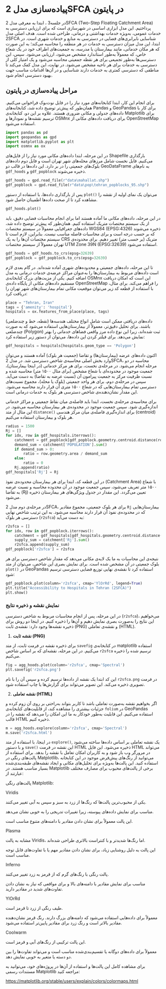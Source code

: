 
# پیاده‌سازی مدل 2SFCA در پایتون

در جلسه3 ، ابتدا به معرفی مدل 2SFCA (Two-Step Floating Catchment Area) پرداختیم. این مدل ابزاری اساسی در شهرسازی است که برای ارزیابی دسترسی به خدمات عمومی، به‌ویژه خدمات بهداشتی و درمانی، طراحی شده است. هدف اصلی مدل 2SFCA شناسایی نابرابری‌های فضایی در دسترسی به منابع و خدمات شهری است. در ابتدا، این مدل میزان دسترسی به خدمات در هر منطقه را محاسبه می‌کند؛ به این صورت که هر مکان خدماتی، مانند بیمارستان یا مدرسه، به جمعیت‌های اطراف خود در یک شعاع خاص، که معمولاً به‌طور استاندارد مشخص می‌شود، ارزیابی می‌شود. سپس، این دسترسی‌ها به‌طور تجمیعی برای هر نقطه جمعیتی محاسبه می‌شود و یک امتیاز کلی از دسترسی به خدمات برای هر ناحیه مشخص می‌شود. در نهایت، این مدل کمک می‌کند تا مناطقی که دسترسی کمتری به خدمات دارند شناسایی و در آن‌ها اقدامات مناسب جهت بهبود دسترسی انجام شود.

## مراحل پیاده‌سازی در پایتون

برای انجام این کار، ابتدا کتابخانه‌های مورد نیاز را در فایل نوت‌بوک فراخوانی می‌کنیم. همان‌طور که پیش‌تر توضیح داده شد، کتابخانه‌های Pandas و GeoPandas برای کار با داده‌های جدولی و مکانی ضروری هستند. علاوه بر این دو، کتابخانه‌ی Matplotlib برای ترسیم نقشه‌ها و نمودارها و OSMnx برای دریافت داده‌های مکانی از OpenStreetMap استفاده می‌شود.

```python
import pandas as pd
import geopandas as gpd
import matplotlib.pyplot as plt
import osmnx as ox
````

در این مرحله، ابتدا داده‌های مکانی مورد نیاز را از فایل‌های Shapefile بارگذاری می‌کنیم. فایل نخست شامل مرزهای محله‌های شهر تهران است و فایل دوم داده‌های بلوک‌های جمعیتی را در بر دارد. این داده‌ها در قالب دو GeoDataFrame به نام‌های `gdf_hoods` و `gdf_popblock` ذخیره می‌شوند.

```python
gdf_hoods = gpd.read_file(r"data\mahallat.shp")
gdf_popblock = gpd.read_file(r"data\pop\tehran_popblocks_95.shp")
```

پس از بارگذاری داده‌ها، با استفاده از دستور `plot()` می‌توان یک نمای اولیه از نقشه را مشاهده کرد تا از صحت داده‌ها اطمینان حاصل شود.

```python
gdf_hoods.plot()
```

در این مرحله، داده‌های مکانی ما آماده هستند اما برای انجام محاسبات فضایی دقیق، باید از یک سیستم مختصات متریک استفاده کنیم. همان‌طور که پیش‌تر توضیح داده شد، داده‌های جغرافیایی معمولاً در سیستم مختصات WGS84 (EPSG:4326) ذخیره می‌شوند که بر حسب درجه است و برای محاسبات فاصله مناسب نیست. بنابراین، لازم است تا سیستم مختصات آن‌ها را به یک CRS متریک (بر حسب متر) تغییر دهیم. برای محدوده‌ی تهران معمولاً از سیستم مختصات UTM Zone 39N (EPSG:32639) استفاده می‌شود.

```python
gdf_hoods = gdf_hoods.to_crs(epsg=32639)
gdf_popblock = gdf_popblock.to_crs(epsg=32639)
```

تا این مرحله، داده‌های جمعیتی و محدوده‌های شهری آماده شده‌اند. در گام بعدی لازم است داده‌های مربوط به بیمارستان‌ها را به‌عنوان مراکز عرضه‌ی خدمات درمانی به مدل اضافه کنیم. یکی از مزیت‌های بزرگ کتابخانه‌ی OSMnx این است که امکان دریافت مستقیم داده‌های مکانی از پایگاه داده‌ی OpenStreetMap را فراهم می‌کند. برای مثال، با استفاده از قطعه کد زیر می‌توان موقعیت مکانی تمام بیمارستان‌های شهر تهران را دریافت کرد:

```python
place = "Tehran, Iran"
tags = {'amenity': 'hospital'}
hospitals = ox.features_from_place(place, tags)
```

داده‌های دریافتی ممکن است شامل انواع مختلف هندسه‌ها (نقطه، خط و چندضلعی) باشند. برای تحلیل دقیق‌تر، معمولاً از بیمارستان‌هایی استفاده می‌شود که به صورت چندضلعی (Polygon) ثبت شده‌اند، زیرا این نوع داده مرز واقعی فضاهای خدماتی را بهتر نمایش می‌دهد. برای فیلتر کردن این داده‌ها، می‌توان از دستور زیر استفاده کرد:

```python
gdf_hospitals = hospitals[hospitals.geom_type == 'Polygon']
```

اکنون داده‌های عرضه (بیمارستان‌ها) و تقاضا (جمعیت هر بلوک) آماده هستند و می‌توان وارد بخش اصلی محاسبه‌ی شاخص دسترسی شد. در مدل 2SFCA، محاسبه در دو مرحله انجام می‌شود. در مرحله‌ی نخست، برای هر مرکز خدماتی (در اینجا بیمارستان)، جمعیت موجود در محدوده‌ای با شعاع مشخص (برای مثال ۱۵۰۰ متر) محاسبه شده و نسبت ظرفیت مرکز به جمعیت پیرامون آن (نسبت عرضه به تقاضا) به دست می‌آید. سپس در مرحله‌ی دوم، برای هر واحد جمعیتی (بلوک یا محله)، مجموع نسبت‌های دسترسی تمام بیمارستان‌هایی که در شعاع ۱۵۰۰ متری آن قرار دارند محاسبه می‌شود. این مقدار نشان‌دهنده‌ی شاخص دسترسی هر بلوک به خدمات درمانی است.

برای محاسبه‌ی مرحله‌ی نخست، ابتدا باید فاصله‌ی میان نقاط جمعیتی و مراکز خدماتی اندازه‌گیری شود. سپس جمعیت موجود در محدوده‌ی هر بیمارستان محاسبه می‌شود. در این مثال از متد `distance()` برای اندازه‌گیری فاصله‌ی میان مرکز هندسی (centroid) هر بلوک و بیمارستان استفاده می‌کنیم.

```python
radius = 1500
Rj = []
for idx, row in gdf_hospitals.iterrows():
    catchment = gdf_popblock[gdf_popblock.geometry.centroid.distance(row.geometry.centroid) < radius]
    demand_sum = catchment['POPULATION'].sum()
    if demand_sum > 0:
        ratio = row.geometry.area / demand_sum
    else:
        ratio = 0
    Rj.append(ratio)
gdf_hospitals['Rj'] = Rj
```

در این قطعه کد، ابتدا برای هر بیمارستان محدوده‌ی نفوذ (Catchment Area) با شعاع ۱۵۰۰ متر تعریف می‌شود، سپس جمعیت موجود در آن محدوده محاسبه و نسبت عرضه به تقاضا (Rj) تعیین می‌گردد. این مقدار در جدول ویژگی‌های هر بیمارستان ذخیره می‌شود.

در مرحله‌ی دوم مدل 2SFCA، برای هر بلوک جمعیتی، مجموع مقادیر `Rj` بیمارستان‌هایی که در محدوده‌ی نفوذ آن قرار دارند محاسبه می‌شود. به این ترتیب شاخص نهایی دسترسی هر بلوک (`r2sfca`) به دست می‌آید:

```python
r2sfca = []
for idx, row in gdf_popblock.iterrows():
    catchment = gdf_hospitals[gdf_hospitals.geometry.centroid.distance(row.geometry.centroid) < radius]
    supply_sum = catchment['Rj'].sum()
    r2sfca.append(supply_sum)
gdf_popblock['r2sfca'] = r2sfca
```

نتیجه‌ی این محاسبات به ما یک لایه‌ی مکانی می‌دهد که مقدار شاخص دسترسی برای هر بلوک جمعیتی در آن مشخص شده است. برای نمایش بصری این شاخص، می‌توان از متد `plot()` در GeoPandas استفاده کرد تا نقشه‌ی نهایی توزیع فضایی دسترسی ترسیم شود:

```python
gdf_popblock.plot(column='r2sfca', cmap='YlOrRd', legend=True)
plt.title("Accessibility to Hospitals in Tehran (2SFCA)")
plt.show()
```

### نمایش نقشه و ذخیره نتایج

در این مرحله، پس از انجام محاسبات مربوط به شاخص دسترسی (`r2sfca`)، می‌خواهیم این نتایج را به‌صورت بصری نمایش دهیم و آن‌ها را ذخیره کنیم. در اینجا دو روش برای ذخیره نقشه‌ها وجود دارد: نقشه‌ی ثابت (PNG) و نقشه‌ی تعاملی (HTML).

1. **نقشه ثابت (PNG)**

برای ذخیره نقشه در فرمت ثابت، از متد `savefig` در کتابخانه‌ی matplotlib استفاده می‌کنیم. در این مرحله، نقشه‌ای که بر اساس شاخص `r2sfca` ترسیم شده را ذخیره می‌کنیم.

```python
fig = agg_hoods.plot(column='r2sfca', cmap='Spectral')
plt.savefig('r2sfca.png')
```

این کد ابتدا یک نقشه از داده‌ها ترسیم کرده و سپس آن را با نام `r2sfca.png` در فرمت تصویری ذخیره می‌کند. این تصویر می‌تواند برای گزارش‌ها یا چاپ استفاده شود.

2. **نقشه تعاملی (HTML)**

اگر بخواهیم نقشه به‌صورت تعاملی باشد تا کاربر بتواند به‌راحتی بر روی آن زوم کرده و جزئیات بیشتری را مشاهده کند، از قابلیت‌های کتابخانه‌ی `folium` در GeoPandas استفاده می‌کنیم. این قابلیت به‌طور خودکار به ما این امکان را می‌دهد که نقشه را در قالب HTML ذخیره کنیم.

```python
m = agg_hoods.explore(column='r2sfca', cmap='Spectral')
m.save('r2sfca.html')
```

در اینجا، با استفاده از متد `explore()`, یک نقشه تعاملی بر اساس داده‌ها ساخته می‌شود و با دستور `save()` این نقشه در فرمت HTML ذخیره می‌شود. این فایل HTML می‌تواند در مرورگر وب باز شود و به کاربران امکان تعامل با نقشه را بدهد.
برای استفاده از پالت‌های رنگی در Matplotlib، می‌توانید از رنگ‌های پیش‌فرض موجود در این کتابخانه استفاده کنید. این پالت‌ها به‌ویژه برای تحلیل‌های مکانی و ایجاد نقشه‌های طبقه‌بندی‌شده بسیار مناسب هستند. در Matplotlib برخی از پالت‌های محبوب برای مصارف مختلف عبارتند از:

پالت‌های رنگی Matplotlib:

Viridis

یکی از محبوب‌ترین پالت‌ها که رنگ‌ها از زرد به سبز و سپس به آبی تغییر می‌کنند.

مناسب برای نمایش داده‌های پیوسته، زیرا تغییرات تدریجی را به خوبی نشان می‌دهد.

این پالت معمولاً برای نشان دادن مقادیر با دامنه‌های متنوع مناسب است.

Plasma

مشابه به پالت Viridis، اما رنگ‌ها شدیدتر و با کنتراست بالاتری طراحی شده‌اند.

این پالت به دلیل روشنایی زیاد، برای نشان دادن مقادیر مهم یا با تفاوت‌های قابل توجه مناسب است.

Inferno

پالت رنگی با رنگ‌های گرم که از قرمز به زرد تغییر می‌کنند.

مناسب برای نمایش مقادیر با دامنه‌های بالا و برای مواقعی که نیاز به نشان دادن تفاوت‌های شدید در مقادیر دارید.

YlOrRd

طیف رنگی از زرد تا قرمز است.

معمولاً برای داده‌هایی استفاده می‌شود که دامنه‌های بزرگ دارند. رنگ قرمز نشان‌دهنده مقادیر بالاتر است و رنگ زرد برای مقادیر پایین‌تر استفاده می‌شود.

Coolwarm

این پالت ترکیبی از رنگ‌های آبی و قرمز است.

معمولاً برای داده‌های دوگانه یا تقسیم‌بندی‌شده مناسب است و می‌تواند تفاوت‌ها را بین دو دسته یا متغیر به خوبی نمایش دهد.

برای مشاهده کامل این پالت‌ها و استفاده از آن‌ها در پروژه‌های خود، می‌توانید به مستندات رسمی Matplotlib مراجعه کنید:

https://matplotlib.org/stable/users/explain/colors/colormaps.html
